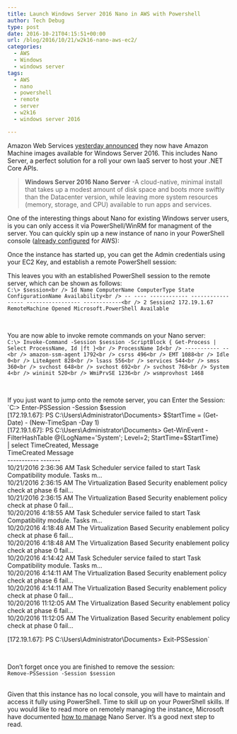 ```yaml
---
title: Launch Windows Server 2016 Nano in AWS with Powershell
author: Tech Debug
type: post
date: 2016-10-21T04:15:51+00:00
url: /blog/2016/10/21/w2k16-nano-aws-ec2/
categories:
  - AWS
  - Windows
  - windows server
tags:
  - AWS
  - nano
  - powershell
  - remote
  - server
  - w2k16
  - windows server 2016

---
```

Amazon Web Services [yesterday announced][1] they now have Amazon Machine images available for Windows Server 2016. This includes Nano Server, a perfect solution for a roll your own IaaS server to host your .NET Core APIs.

> **Windows Server 2016 Nano Server** -A cloud-native, minimal install that takes up a modest amount of disk space and boots more swiftly than the Datacenter version, while leaving more system resources (memory, storage, and CPU) available to run apps and services.

One of the interesting things about Nano for existing Windows server users, is you can only access it via PowerShell/WinRM for managment of the server. You can quickly spin up a new instance of nano in your PowerShell console ([already configured][2] for AWS):

Once the instance has started up, you can get the Admin credentials using your EC2 Key, and establish a remote PowerShell session:

This leaves you with an established PowerShell session to the remote server, which can be shown as follows:  
`C:\> $session<br />
Id Name ComputerName ComputerType State ConfigurationName Availability<br />
-- ---- ------------ ------------ ----- ----------------- ------------<br />
2 Session2 172.19.1.67 RemoteMachine Opened Microsoft.PowerShell Available`

&nbsp;

You are now able to invoke remote commands on your Nano server:  
`C:\> Invoke-Command -Session $session -ScriptBlock { Get-Process | Select ProcessName, Id |ft }<br />
ProcessName Id<br />
----------- --<br />
amazon-ssm-agent 1792<br />
csrss 496<br />
EMT 1088<br />
Idle 0<br />
LiteAgent 828<br />
lsass 556<br />
services 544<br />
smss 360<br />
svchost 648<br />
svchost 692<br />
svchost 768<br />
System 4<br />
wininit 520<br />
WmiPrvSE 1236<br />
wsmprovhost 1468`

&nbsp;

If you just want to jump onto the remote server, you can Enter the Session:  
`C:\> Enter-PSSession -Session $session<br />
[172.19.1.67]: PS C:\Users\Administrator\Documents> $StartTime = (Get-Date) - (New-TimeSpan -Day 1)<br />
[172.19.1.67]: PS C:\Users\Administrator\Documents> Get-WinEvent -FilterHashTable @{LogName='System'; Level=2; StartTime=$StartTime}<br />
| select TimeCreated, Message<br />
TimeCreated Message<br />
----------- -------<br />
10/21/2016 2:36:36 AM Task Scheduler service failed to start Task Compatibility module. Tasks m...<br />
10/21/2016 2:36:15 AM The Virtualization Based Security enablement policy check at phase 6 fail...<br />
10/21/2016 2:36:15 AM The Virtualization Based Security enablement policy check at phase 0 fail...<br />
10/20/2016 4:18:55 AM Task Scheduler service failed to start Task Compatibility module. Tasks m...<br />
10/20/2016 4:18:48 AM The Virtualization Based Security enablement policy check at phase 6 fail...<br />
10/20/2016 4:18:48 AM The Virtualization Based Security enablement policy check at phase 0 fail...<br />
10/20/2016 4:14:42 AM Task Scheduler service failed to start Task Compatibility module. Tasks m...<br />
10/20/2016 4:14:11 AM The Virtualization Based Security enablement policy check at phase 6 fail...<br />
10/20/2016 4:14:11 AM The Virtualization Based Security enablement policy check at phase 0 fail...<br />
10/20/2016 11:12:05 AM The Virtualization Based Security enablement policy check at phase 6 fail...<br />
10/20/2016 11:12:05 AM The Virtualization Based Security enablement policy check at phase 0 fail...</p>
<p>[172.19.1.67]: PS C:\Users\Administrator\Documents> Exit-PSSession`

&nbsp;

Don&#8217;t forget once you are finished to remove the session:  
`Remove-PSSession -Session $session`  
&nbsp;

Given that this instance has no local console, you will have to maintain and access it fully using PowerShell. Time to skill up on your PowerShell skills. If you would like to read more on remotely managing the instance, Microsoft have documented [how to manage][3] Nano Server. It&#8217;s a good next step to read.

 [1]: https://aws.amazon.com/blogs/aws/run-windows-server-2016-on-amazon-ec2/
 [2]: https://docs.aws.amazon.com/powershell/latest/userguide/pstools-getting-set-up.html
 [3]: https://technet.microsoft.com/en-us/windows-server-docs/get-started/manage-nano-server
